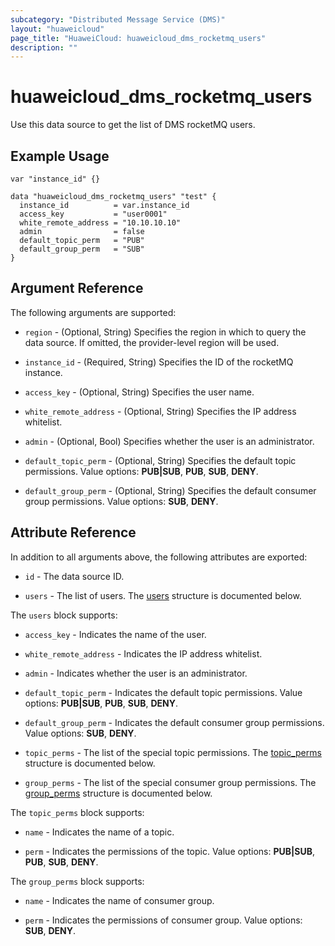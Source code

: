```yaml
---
subcategory: "Distributed Message Service (DMS)"
layout: "huaweicloud"
page_title: "HuaweiCloud: huaweicloud_dms_rocketmq_users"
description: ""
---
```


# huaweicloud_dms_rocketmq_users

Use this data source to get the list of DMS rocketMQ users.

## Example Usage

```hcl
var "instance_id" {}

data "huaweicloud_dms_rocketmq_users" "test" {
  instance_id          = var.instance_id
  access_key           = "user0001"
  white_remote_address = "10.10.10.10"
  admin                = false
  default_topic_perm   = "PUB"
  default_group_perm   = "SUB"
}
```

## Argument Reference

The following arguments are supported:

* `region` - (Optional, String) Specifies the region in which to query the data source.
  If omitted, the provider-level region will be used.

* `instance_id` - (Required, String) Specifies the ID of the rocketMQ instance.

* `access_key` - (Optional, String) Specifies the user name.

* `white_remote_address` - (Optional, String) Specifies the IP address whitelist.

* `admin` - (Optional, Bool) Specifies whether the user is an administrator.

* `default_topic_perm` - (Optional, String) Specifies the default topic permissions.
  Value options: **PUB|SUB**, **PUB**, **SUB**, **DENY**.

* `default_group_perm` - (Optional, String) Specifies the default consumer group permissions.
  Value options: **SUB**, **DENY**.

## Attribute Reference

In addition to all arguments above, the following attributes are exported:

* `id` - The data source ID.

* `users` - The list of users.
  The [users](#DMS_rockermq_users) structure is documented below.

<a name="DMS_rockermq_users"></a>
The `users` block supports:

* `access_key` - Indicates the name of the user.

* `white_remote_address` - Indicates the IP address whitelist.

* `admin` - Indicates whether the user is an administrator.

* `default_topic_perm` - Indicates the default topic permissions.
  Value options: **PUB|SUB**, **PUB**, **SUB**, **DENY**.

* `default_group_perm` - Indicates the default consumer group permissions.
  Value options: **SUB**, **DENY**.

* `topic_perms` - The list of the special topic permissions.
  The [topic_perms](#DMS_rocketmq_users_topic_perms) structure is documented below.

* `group_perms` - The list of the special consumer group permissions.
  The [group_perms](#DMS_rocketmq_users_group_perms) structure is documented below.

<a name="DMS_rocketmq_users_topic_perms"></a>
The `topic_perms` block supports:

* `name` - Indicates the name of a topic.

* `perm` - Indicates the permissions of the topic.
  Value options: **PUB|SUB**, **PUB**, **SUB**, **DENY**.

<a name="DMS_rocketmq_users_group_perms"></a>
The `group_perms` block supports:

* `name` - Indicates the name of consumer group.

* `perm` - Indicates the permissions of consumer group.
  Value options: **SUB**, **DENY**.
